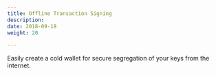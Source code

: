 ```yaml
---
title: Offline Transaction Signing 
description:
date: 2018-09-18
weight: 20

---
```

Easily create a cold wallet for secure segregation of your keys from the internet.
